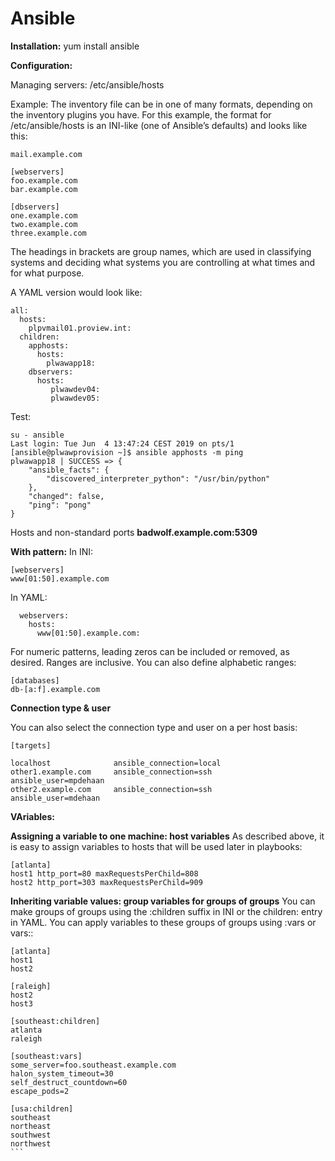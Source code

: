 # Ansible
 **Installation:**
 yum install ansible
 
 
 **Configuration:**
 
 Managing servers:
 /etc/ansible/hosts
 
 Example:
 The inventory file can be in one of many formats, depending on the inventory plugins you have. For this example, the format for /etc/ansible/hosts is an INI-like (one of Ansible’s defaults) and looks like this:
```
mail.example.com

[webservers]
foo.example.com
bar.example.com

[dbservers]
one.example.com
two.example.com
three.example.com
```
The headings in brackets are group names, which are used in classifying systems and deciding what systems you are controlling at what times and for what purpose.

A YAML version would look like:
```
all:
  hosts:
    plpvmail01.proview.int:
  children:
    apphosts:
      hosts:
        plwawapp18:
    dbservers:
      hosts:
         plwawdev04:
         plwawdev05:
```

Test:

```
su - ansible
Last login: Tue Jun  4 13:47:24 CEST 2019 on pts/1
[ansible@plwawprovision ~]$ ansible apphosts -m ping
plwawapp18 | SUCCESS => {
    "ansible_facts": {
        "discovered_interpreter_python": "/usr/bin/python"
    }, 
    "changed": false, 
    "ping": "pong"
}

```
Hosts and non-standard ports
**badwolf.example.com:5309**

**With pattern:**
In INI:

```
[webservers]
www[01:50].example.com
```

In YAML:

```
  webservers:
    hosts:
      www[01:50].example.com:
```

For numeric patterns, leading zeros can be included or removed, as desired. Ranges are inclusive. You can also define alphabetic ranges:

```
[databases]
db-[a:f].example.com
```

**Connection type & user**

You can also select the connection type and user on a per host basis:

```
[targets]

localhost              ansible_connection=local
other1.example.com     ansible_connection=ssh        ansible_user=mpdehaan
other2.example.com     ansible_connection=ssh        ansible_user=mdehaan
```

**VAriables:**

**Assigning a variable to one machine: host variables**
As described above, it is easy to assign variables to hosts that will be used later in playbooks:
```
[atlanta]
host1 http_port=80 maxRequestsPerChild=808
host2 http_port=303 maxRequestsPerChild=909
```

**Inheriting variable values: group variables for groups of groups**
You can make groups of groups using the :children suffix in INI or the children: entry in YAML. You can apply variables to these groups of groups using :vars or vars::
````
[atlanta]
host1
host2

[raleigh]
host2
host3

[southeast:children]
atlanta
raleigh

[southeast:vars]
some_server=foo.southeast.example.com
halon_system_timeout=30
self_destruct_countdown=60
escape_pods=2

[usa:children]
southeast
northeast
southwest
northwest
```





